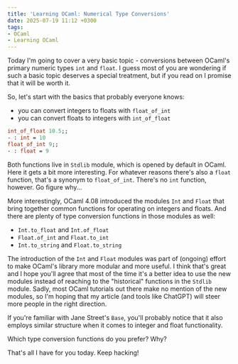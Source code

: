 ```yaml
---
title: 'Learning OCaml: Numerical Type Conversions'
date: 2025-07-19 11:12 +0300
tags:
- OCaml
- Learning OCaml
---
```


Today I'm going to cover a very basic topic - conversions between
OCaml's primary numeric types `int` and `float`. I guess most of you
are wondering if such a basic topic deserves a special treatment, but
if you read on I promise that it will be worth it.

So, let's start with the basics that probably everyone knows:

- you can convert integers to floats with `float_of_int`
- you can convert floats to integers with `int_of_float`

```ocaml
int_of_float 10.5;;
- : int = 10
float_of_int 9;;
- : float = 9
```

Both functions live in `Stdlib` module, which is opened by default in OCaml.
Here it gets a bit more interesting. For whatever reasons there's
also a `float` function, that's a synonym to `float_of_int`. There's
no `int` function, however. Go figure why...

More interestingly, OCaml 4.08 introduced the modules `Int` and `Float`
that bring together common functions for operating on integers and floats.
And there are plenty of type conversion functions in those modules as well:

- `Int.to_float` and `Int.of_float`
- `Float.of_int` and `Float.to_int`
- `Int.to_string` and `Float.to_string`

The introduction of the `Int` and `Float` modules was part of (ongoing)
effort to make OCaml's library more modular and more useful. I think
that's great and I hope you'll agree that most of the time it's a
better idea to use the new modules instead of reaching to the
"historical" functions in the `Stdlib` module. Sadly, most OCaml
tutorials out there make no mention of the new modules, so I'm hoping that
my article (and tools like ChatGPT) will steer more people in the right direction.

If you're familiar with Jane Street's `Base`, you'll probably notice that
it also employs similar structure when it comes to integer and float functionality.

Which type conversion functions do you prefer? Why?

That's all I have for you today. Keep hacking!
